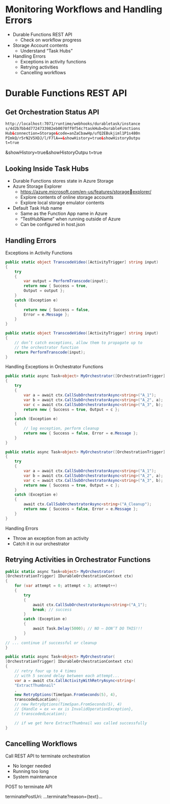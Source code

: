 # Monitoring Workflows and Handling Errors

-   Durable Functions REST API
     - Check on workflow progress
-   Storage Account contents
     - Understand “Task Hubs”
-   Handling Errors
     - Exceptions in activity functions
     - Retrying activities
     - Cancelling workflows

# Durable Functions REST API

## Get Orchestration Status API

```html
http://localhost:7071/runtime/webhooks/durabletask/instance
s/4d2b7bb4d7724733982eb0070ff9f54c?taskHub=DurableFunctions
Hub&connection=Storage&code=anZaCbawHp/ufQ2EBukjiml1P1s480n
PImkQ/r5rN2V5XDJ/l/F7lA==&showHistory=true&showHistoryOutpu
t=true
```

&showHistory=true&showHistoryOutpu
t=true

## Looking Inside Task Hubs

- Durable Functions stores state in Azure Storage
- Azure Storage Explorer
    - https://azure.microsoft.com/en-us/features/storageexplorer/
    - Explore contents of online storage accounts
    - Explore local storage emulator contents
- Default Task Hub name
    - Same as the Function App name in Azure
    - “TestHubName” when running outside of Azure
    - Can be configured in host.json

## Handling Errors

Exceptions in Activity Functions

```cs
public static object TranscodeVideo([ActivityTrigger] string input) 
{
    try
    {
        var output = PerformTranscode(input);
        return new { Success = true,
        Output = output };
    } 
    catch (Exception e) 
    {
        return new { Success = false,
        Error = e.Message };
    }
}
```

```cs
public static object TranscodeVideo([ActivityTrigger] string input) 
{
    // don’t catch exceptions, allow them to propagate up to 
    // the orchestrator function
    return PerformTranscode(input);
}
```

Handling Exceptions in Orchestrator Functions

```cs
public static async Task<object> MyOrchestrator([OrchestrationTrigger] IDurableOrchestrationContext ctx) 
{
    try
    {
        var a = await ctx.CallSubOrchestratorAsync<string>("A_1"); 
        var b = await ctx.CallSubOrchestratorAsync<string>("A_2", a);
        var c = await ctx.CallSubOrchestratorAsync<string>("A_3", b);
        return new { Success = true, Output = c }; 
    } 
    catch (Exception e) 
    {
        // log exception, perform cleanup
        return new { Success = false, Error = e.Message }; 
    }
}
```

```cs
public static async Task<object> MyOrchestrator([OrchestrationTrigger] IDurableOrchestrationContext ctx) 
{
    try
    {
        var a = await ctx.CallSubOrchestratorAsync<string>("A_1"); 
        var b = await ctx.CallSubOrchestratorAsync<string>("A_2", a);
        var c = await ctx.CallSubOrchestratorAsync<string>("A_3", b);
        return new { Success = true, Output = c }; 
    } 
    catch (Exception e) 
    {
        await ctx.CallSubOrchestratorAsync<string>("A_Cleanup");
        return new { Success = false, Error = e.Message }; 
    }
}
```

Handling Errors
- Throw an exception from an activity
- Catch it in our orchestrator

## Retrying Activities in Orchestrator Functions

```cs
public static async Task<object> MyOrchestrator(
[OrchestrationTrigger] IDurableOrchestrationContext ctx) 
{
    for (var attempt = 0; attempt < 3; attempt++)
    {
        try
        { 
            await ctx.CallSubOrchestratorAsync<string>("A_1"); 
            break; // success
        }
        catch (Exception e) 
        {
            await Task.Delay(5000); // NO – DON’T DO THIS!!!
        }
    } 
// ... continue if successful or cleanup
}
```

```cs
public static async Task<object> MyOrchestrator(
[OrchestrationTrigger] IDurableOrchestrationContext ctx) 
{
    // retry four up to 4 times 
    // with 5 second delay between each attempt... 
    var a = await ctx.CallActivityWithRetryAsync<string>(
    "ExtractThumbnail"
    ,
    new RetryOptions(TimeSpan.FromSeconds(5), 4), 
    transcodedLocation); 
    // new RetryOptions(TimeSpan.FromSeconds(5), 4)
    // {Handle = ex => ex is InvalidOperationException},
    // transcodedLocation);

    // if we get here ExtractThumbnail was called successfully
}
```

## Cancelling Workflows

Call REST API to terminate orchestration
- No longer needed
- Running too long
- System maintenance

POST to terminate API

terminatePostUri: ...terminate?reason={text}...
